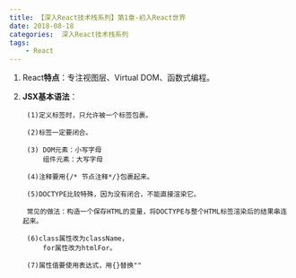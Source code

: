 ```yaml
---
title: 【深入React技术栈系列】第1章-初入React世界
date: 2018-08-18
categories:  深入React技术栈系列
tags:
    - React
---
```

1. React**特点**：专注视图层、Virtual DOM、函数式编程。

<!--more-->

2. **JSX基本语法**：

        (1)定义标签时，只允许被一个标签包裹。

        (2)标签一定要闭合。

        (3) DOM元素：小写字母
            组件元素：大写字母

        (4)注释要用{/* 节点注释*/}包裹起来。

        (5)DOCTYPE比较特殊，因为没有闭合，不能直接渲染它。

        常见的做法：构造一个保存HTML的变量，将DOCTYPE与整个HTML标签渲染后的结果串连起来。

        (6)class属性改为className，
            for属性改为htmlFor。

        (7)属性值要使用表达式，用{}替换""



